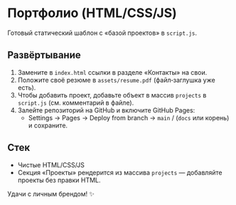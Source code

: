 # Портфолио (HTML/CSS/JS)

Готовый  статический шаблон с «базой проектов» в `script.js`.

## Развёртывание
1. Замените в `index.html` ссылки в разделе «Контакты» на свои.
2. Положите своё резюме в `assets/resume.pdf` (файл‑заглушка уже есть).
3. Чтобы добавить проект, добавьте объект в массив `projects` в `script.js` (см. комментарий в файле).
4. Залейте репозиторий на GitHub и включите GitHub Pages:
   - Settings → Pages → Deploy from branch → `main` / (`docs` или корень) и сохраните.

## Стек
- Чистые HTML/CSS/JS
- Секция «Проекты» рендерится из массива `projects` — добавляйте проекты без правки HTML.

Удачи с личным брендом! ✨
